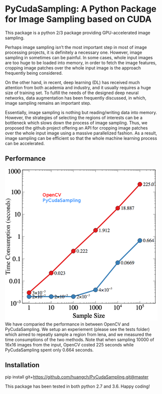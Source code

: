 # PyCudaSampling: A Python Package for Image Sampling based on CUDA

This package is a python 2/3 package providing GPU-accelerated image sampling.

Perhaps image sampling isn’t the most important step in most of image processing projects, it is definitely a necessary one. However, image sampling in sometimes can be painful. In some cases, whole input images are too huge to be loaded into memory, in order to fetch the image features, cropping image patches over the whole input image is the approach frequently being considered.

On the other hand, in recent, deep learning (DL) has received much attention from both academia and industry, and it usually requires a huge size of training set. To fulfill the needs of the designed deep neural networks, data augmentation has been frequently discussed, in which, image sampling remains an important step.

Essentially, image sampling is nothing but reading/writing data into memory. However, the strategies of selecting the regions of interests can be a bottleneck which slows down the process of image sampling. Thus, we proposed the github project offering an API for cropping image patches over the whole input image using a massive parallelized fashion. As a result, image sampling can be efficient so that the whole machine learning process can be accelerated.

## Performance 

![](performance_comparison.png "Performance Comparison")
We have comparied the performance in between OpenCV and PyCudaSampling. We setup an experiement (please see the tests folder) which aimed to repeatly sample a region from lena, and we measured the time consumptions of the two methods. Note that when sampling 10000 of 16x16 images from the input, OpenCV costed 225 seconds while PyCudaSampling spent only 0.664 seconds.

## Installation

pip install git+https://github.com/huangch/PyCudaSampling.git@master

This package has been tested in both python 2.7 and 3.6.
Happy coding!

